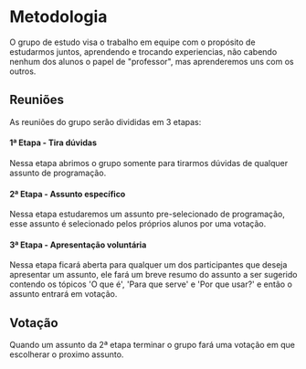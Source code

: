 # Metodologia

O grupo de estudo visa o trabalho em equipe com o propósito de estudarmos juntos, aprendendo e trocando experiencias, não cabendo nenhum dos alunos o papel de "professor", mas aprenderemos uns com os outros.

## Reuniões

As reuniões do grupo serão divididas em 3 etapas:

#### 1ª Etapa - Tira dúvidas
Nessa etapa abrimos o grupo somente para tirarmos dúvidas de qualquer assunto de programação.

#### 2ª Etapa - Assunto específico
Nessa etapa estudaremos um assunto pre-selecionado de programação, esse assunto é selecionado pelos próprios alunos por uma votação.

#### 3ª Etapa - Apresentação voluntária
Nessa etapa ficará aberta para qualquer um dos participantes que deseja apresentar um assunto, ele fará um breve resumo do assunto a ser sugerido contendo os tópicos 'O que é', 'Para que serve' e 'Por que usar?' e então o assunto entrará em votação.

## Votação
Quando um assunto da 2ª etapa terminar o grupo fará uma votação em que escolherar o proximo assunto.
